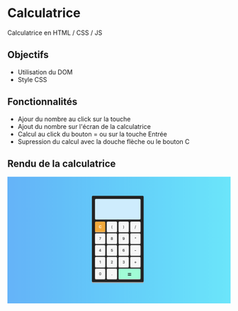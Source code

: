 # Calculatrice

Calculatrice en HTML / CSS / JS

## Objectifs

- Utilisation du DOM
- Style CSS

## Fonctionnalités

- Ajour du nombre au click sur la touche
- Ajout du nombre sur l'écran de la calculatrice
- Calcul au click du bouton = ou sur la touche Entrée
- Supression du calcul avec la douche flèche ou le bouton C
  
## Rendu de la calculatrice

![Calculatrice](/Rendu%20final.png)